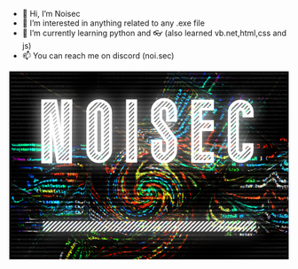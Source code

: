 - 👋 Hi, I’m Noisec
- 👀 I’m interested in anything related to any .exe file 
- 📓 I’m currently learning python and 👓 (also learned vb.net,html,css and js)
- 📫 You can reach me on discord (noi.sec)


<p align="center">
  <img style="width:600;length:327" src="https://github.com/Noisec/pic-s/blob/main/images/Untitled%20(2).png?raw=true" />
</p>

































































